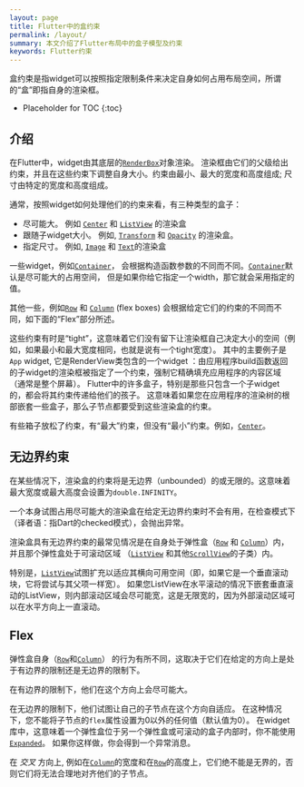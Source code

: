 ```yaml
---
layout: page
title: Flutter中的盒约束
permalink: /layout/
summary: 本文介绍了Flutter布局中的盒子模型及约束
keywords: Flutter约束
---
```



盒约束是指widget可以按照指定限制条件来决定自身如何占用布局空间，所谓的“盒”即指自身的渲染框。

* Placeholder for TOC
{:toc}

## 介绍

在Flutter中，widget由其底层的[`RenderBox`](https://docs.flutter.io/flutter/rendering/RenderBox-class.html)对象渲染。
渲染框由它们的父级给出约束，并且在这些约束下调整自身大小。约束由最小、最大的宽度和高度组成; 尺寸由特定的宽度和高度组成。

通常，按照widget如何处理他们的约束来看，有三种类型的盒子：

- 尽可能大。
  例如 [`Center`](https://docs.flutter.io/flutter/widgets/Center-class.html) 和 [`ListView`](https://docs.flutter.io/flutter/widgets/ListView-class.html) 的渲染盒
- 跟随子widget大小。
  例如, [`Transform`](https://docs.flutter.io/flutter/widgets/Transform-class.html) 和 [`Opacity`](https://docs.flutter.io/flutter/widgets/Opacity-class.html) 的渲染盒。
- 指定尺寸。
  例如, [`Image`](https://docs.flutter.io/flutter/dart-ui/Image-class.html) 和 [`Text`](https://docs.flutter.io/flutter/widgets/Text-class.html)的渲染盒

一些widget，例如[`Container`](https://docs.flutter.io/flutter/widgets/Container-class.html)，
会根据构造函数参数的不同而不同。[`Container`](https://docs.flutter.io/flutter/widgets/Container-class.html)默认是尽可能大的占用空间，
但是如果你给它指定一个width，那它就会采用指定的值。

其他一些，例如[`Row`](https://docs.flutter.io/flutter/widgets/Row-class.html) 和 [`Column`](https://docs.flutter.io/flutter/widgets/Column-class.html) (flex boxes)
会根据给定它们的约束的不同而不同，如下面的“Flex”部分所述。

这些约束有时是“tight”，这意味着它们没有留下让渲染框自己决定大小的空间（例如，如果最小和最大宽度相同，也就是说有一个tight宽度）。
其中的主要例子是`App` widget, 它是RenderView类包含的一个widget ：由应用程序build函数返回的子widget的渲染框被指定了一个约束，强制它精确填充应用程序的内容区域（通常是整个屏幕）。
Flutter中的许多盒子，特别是那些只包含一个子widget的，都会将其约束传递给他们的孩子。
这意味着如果您在应用程序的渲染树的根部嵌套一些盒子，那么子节点都要受到这些渲染盒的约束。

有些箱子放松了约束，有“最大”约束，但没有“最小”约束。例如，[`Center`](https://docs.flutter.io/flutter/widgets/Center-class.html)。

无边界约束
---------------------

在某些情况下，渲染盒的约束将是无边界（unbounded）的或无限的。这意味着最大宽度或最大高度会设置为`double.INFINITY`。

一个本身试图占用尽可能大的渲染盒在给定无边界约束时不会有用，在检查模式下（译者语：指Dart的checked模式），会抛出异常。

渲染盒具有无边界约束的最常见情况是在自身处于弹性盒（[`Row`](https://docs.flutter.io/flutter/widgets/Row-class.html)
和 [`Column`](https://docs.flutter.io/flutter/widgets/Column-class.html)）内，并且那个弹性盒处于可滚动区域 （[`ListView`](https://docs.flutter.io/flutter/widgets/ListView-class.html) 和其他[`ScrollView`](https://docs.flutter.io/flutter/widgets/ScrollView-class.html)的子类）内。

特别是，[`ListView`](https://docs.flutter.io/flutter/widgets/ListView-class.html)试图扩充以适应其横向可用空间（即，如果它是一个垂直滚动块，它将尝试与其父项一样宽）。
如果您ListView在水平滚动的情况下嵌套垂直滚动的ListView，则内部滚动区域会尽可能宽，这是无限宽的，因为外部滚动区域可以在水平方向上一直滚动。

Flex
----

弹性盒自身（[`Row`](https://docs.flutter.io/flutter/widgets/Row-class.html)和[`Column`](https://docs.flutter.io/flutter/widgets/Column-class.html)）
的行为有所不同，这取决于它们在给定的方向上是处于有边界的限制还是无边界的限制下。

在有边界的限制下，他们在这个方向上会尽可能大。

在无边界的限制下，他们试图让自己的子节点在这个方向自适应。
在这种情况下，您不能将子节点的`flex`属性设置为0以外的任何值（默认值为0）。
在widget库中，这意味着一个弹性盒位于另一个弹性盒或可滚动的盒子内部时，你不能使用[`Expanded`](https://docs.flutter.io/flutter/widgets/Expanded-class.html)。
如果你这样做，你会得到一个异常消息。

在 _交叉_ 方向上, 例如在[`Column`](https://docs.flutter.io/flutter/widgets/Column-class.html)的宽度和在[`Row`](https://docs.flutter.io/flutter/widgets/Row-class.html)的高度上，它们绝不能是无界的，否则它们将无法合理地对齐他们的子节点。
